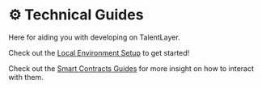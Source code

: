 # ⚙ Technical Guides

Here for aiding you with developing on TalentLayer.

Check out the [Local Environment Setup](broken-reference) to get started!

Check out the [Smart Contracts Guides](smart-contracts/) for more insight on how to interact with them.

